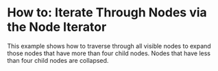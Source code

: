 # How to: Iterate Through Nodes via the Node Iterator


<p>This example shows how to traverse through all visible nodes to expand those nodes that have more than four child nodes. Nodes that have less than four child nodes are collapsed.</p>

<br/>


